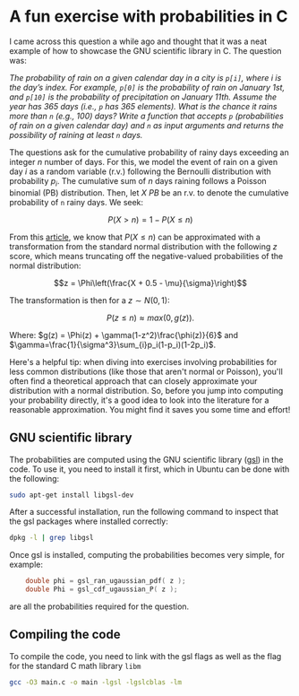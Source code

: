 # A fun exercise with probabilities in C

I came across this question a while ago and thought that it was a neat example of how to showcase the GNU scientific library in C. The question was:

*The probability of rain on a given calendar day in a city  is `p[i]`, where i is the day’s index. For example, `p[0]` is the probability of rain on January 1st, and `p[10]` is the probability of precipitation on January 11th. Assume the year has 365 days (i.e., `p` has 365 elements). What is the chance it rains more than `n` (e.g., 100) days? Write a function that accepts `p` (probabilities of rain on a given calendar day) and `n` as input arguments and returns the possibility of raining at least `n` days.*

The questions ask for the cumulative probability of rainy days exceeding an integer $n$ number of days. For this, we model the event of rain on a given day $i$ as a random variable (r.v.) following the Bernoulli distribution with probability $p_i$. The cumulative sum of $n$ days raining follows a Poisson binomial (PB) distribution. Then, let $X~PB$ be an r.v. to denote the cumulative probability of `n` rainy days. We seek: 

```math
P(X > n) = 1 - P(X\leq n)
```

From this [article](https://epubs.siam.org/doi/abs/10.1137/1140093), we know that $P(X\leq n)$ can be approximated with a transformation from the standard normal distribution with the following $z$ score, which means truncating off the negative-valued probabilities of the normal distribution:

```math
z = \Phi\left(\frac{X + 0.5 - \mu}{\sigma}\right)
```

The transformation is then for a $z \sim N(0,1)$:

```math
P(z \leq n) ≈ max \left(0, g(z)\right).
```
Where: $g(z) = \Phi(z) + \gamma(1-z^2)\frac{\phi(z)}{6}$ and $\gamma=\frac{1}{\sigma^3}\sum_{i}p_i(1-p_i)(1-2p_i)$.

Here's a helpful tip: when diving into exercises involving probabilities for less common distributions (like those that aren't normal or Poisson), you'll often find a theoretical approach that can closely approximate your distribution with a normal distribution. So, before you jump into computing your probability directly, it's a good idea to look into the literature for a reasonable approximation. You might find it saves you some time and effort!

## GNU scientific library

The probabilities are computed using the GNU scientific library ([gsl](https://www.gnu.org/software/gsl/)) in the code. To use it, you need to install it first, which in Ubuntu can be done with the following:

```bash
sudo apt-get install libgsl-dev
```

After a successful installation, run the following command to inspect that the gsl packages where installed correctly:

```bash
dpkg -l | grep libgsl
```

Once gsl is installed, computing the probabilities becomes very simple, for example:

```C
	double phi = gsl_ran_ugaussian_pdf( z );
	double Phi = gsl_cdf_ugaussian_P( z );
```
are all the probabilities required for the question.

## Compiling the code

To compile the code, you need to link with the gsl flags as well as the flag for the standard C math library ```libm```

```bash
gcc -O3 main.c -o main -lgsl -lgslcblas -lm
```

